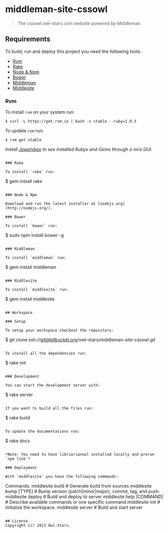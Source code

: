 # middleman-site-cssowl

> The cssowl.owl-stars.com website powered by Middleman.

## Requirements

To build, run and deploy this project you need the following tools:

* [Rvm](https://rvm.io/)
* [Rake](http://rake.rubyforge.org/)
* [Node & Npm](http://nodejs.org/)
* [Bower](http://twitter.github.com/bower/)
* [Middleman](http://middlemanapp.com)
* [Middlesite](https://github.com/franklinkim/middlesite)

### Rvm

To install `rvm` on your system run:

```
$ curl -L https://get.rvm.io | bash -s stable --ruby=1.9.3
```

To update `rvm` run:

```
$ rvm get stable
```

*Install [Jewelybox](http://jewelrybox.unfiniti.com/) to see installed Rubys and Gems through a nice GUI.*
```

### Rake

To install `rake` run:

```
$ gem install rake
```

### Node & Npm

Download and run the latest installer at [nodejs.org](http://nodejs.org/).

### Bower

To install `bower` run:

```
$ sudo npm install bower -g
```

### Middleman

To install `middleman` run:

```
$ gem install middleman
```

### Middlesite

To install `middlesite` run:

```
$ gem install middlesite
```

## Workspace

### Setup

To setup your workspace checkout the repository:

```
$ git clone ssh://git@bitbucket.org/owl-stars/middleman-site-cssowl.git
```

To install all the dependencies run:

```
$ rake init
```

### Development

You can start the development server with:

```
$ rake server
```

If you want to build all the files run:

```
$ rake build
```

To update the documentations run:

```
$ rake docs
```

*Note: You need to have libriarianowl installed locally and prerun `npm link`*

### Deployment

With `middlesite` you have the following commands:

```
Commands:
  middlesite build           # Generate build from sources
  middlesite bump [TYPE]     # Bump version (patch|minor|major), commit, tag, and push.
  middlesite deploy          # Build and deploy to server
  middlesite help [COMMAND]  # Describe available commands or one specific command
  middlesite init            # Initialize the workspace.
  middlesite server          # Build and start server
```

## License
Copyright (c) 2013 Owl-Stars.